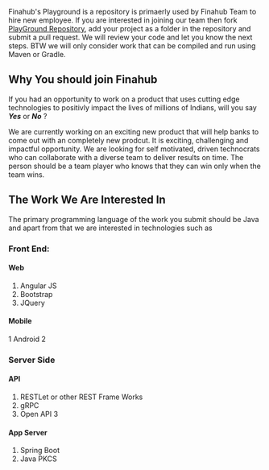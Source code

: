 Finahub's Playground is a repository is primaerly used by Finahub Team to hire new employee. If you are interested in joining our team then fork [PlayGround Repository](https://github.com/Finahub/PlayGround), add your project as a folder in the repository and submit a pull request. We will review your code and let you know the next steps. BTW we will only consider work that can be compiled and run using Maven or Gradle.

## Why You should join Finahub
If you had an opportunity to work on a product that uses cutting edge technologies to positivly impact the lives of millions of Indians, will you say ***Yes*** or ***No*** ?

We are currently working on an exciting new product that will help banks to come out with an completely new prodcut. It is exciting, challenging and impactful opportunity. 
We are looking for self motivated, driven technocrats who can collaborate with a diverse team to deliver results on time. The person should be a team player who knows that they can win only when the team wins.

## The Work We Are Interested In
The primary programming language of the work you submit should be Java and apart from that we are interested in technologies such as

### Front End:
#### Web
1. Angular JS
2. Bootstrap 
3. JQuery 

#### Mobile
1 Android
2 
### Server Side
#### API
1. RESTLet or other  REST Frame Works
2. gRPC
3. Open API 3

#### App Server
1. Spring Boot
2. Java PKCS




